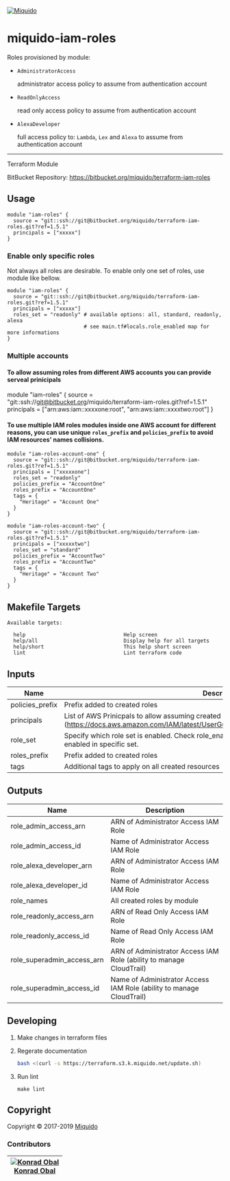 <!-- This file was automatically generated by the `build-harness`. Make all changes to `README.yaml` and run `make readme` to rebuild this file. -->
[![Miquido][logo]](https://www.miquido.com/)

# miquido-iam-roles
Roles provisioned by module:

- `AdministratorAccess`

    administrator access policy to assume from authentication account

- `ReadOnlyAccess`

    read only access policy to assume from authentication account

- `AlexaDeveloper`

    full access policy to: `Lambda`, `Lex` and `Alexa` to assume from authentication account
---
Terraform Module

BitBucket Repository: https://bitbucket.org/miquido/terraform-iam-roles
## Usage

```hcl
module "iam-roles" {
  source = "git::ssh://git@bitbucket.org/miquido/terraform-iam-roles.git?ref=1.5.1"
  principals = ["xxxxx"]
}
```

### Enable only specific roles

Not always all roles are desirable. To enable only one set of roles, use module like bellow.

```hcl
module "iam-roles" {
  source = "git::ssh://git@bitbucket.org/miquido/terraform-iam-roles.git?ref=1.5.1"
  principals = ["xxxxx"]
  roles_set = "readonly" # available options: all, standard, readonly, alexa
                         # see main.tf#locals.role_enabled map for more informations
}
```

### Multiple accounts

#### To allow assuming roles from different AWS accounts you can provide serveal prinicipals

module "iam-roles" {
  source = "git::ssh://git@bitbucket.org/miquido/terraform-iam-roles.git?ref=1.5.1"
  principals = ["arn:aws:iam::xxxxone:root", "arn:aws:iam::xxxxtwo:root"]
}

#### To use multiple IAM roles modules inside one AWS account for different reasons, you can use unique `roles_prefix` and `policies_prefix` to avoid IAM resources' names collisions.

```hcl
module "iam-roles-account-one" {
  source = "git::ssh://git@bitbucket.org/miquido/terraform-iam-roles.git?ref=1.5.1"
  principals = ["xxxxxone"]
  roles_set = "readonly"
  policies_prefix = "AccountOne"
  roles_prefix = "AccountOne"
  tags = {
    "Heritage" = "Account One"
  }
}

module "iam-roles-account-two" {
  source = "git::ssh://git@bitbucket.org/miquido/terraform-iam-roles.git?ref=1.5.1"
  principals = ["xxxxxtwo"]
  roles_set = "standard"
  policies_prefix = "AccountTwo"
  roles_prefix = "AccountTwo"
  tags = {
    "Heritage" = "Account Two"
  }
}
```
## Makefile Targets
```
Available targets:

  help                                Help screen
  help/all                            Display help for all targets
  help/short                          This help short screen
  lint                                Lint terraform code

```
## Inputs

| Name | Description | Type | Default | Required |
|------|-------------|:----:|:-----:|:-----:|
| policies_prefix | Prefix added to created roles | string | `` | no |
| principals | List of AWS Prinicpals to allow assuming created IAM roles (https://docs.aws.amazon.com/IAM/latest/UserGuide/reference_policies_elements_principal.html) | list(string) | - | yes |
| role_set | Specify which role set is enabled. Check role_enabled map for informations which roles are enabled in specific set. | string | `all` | no |
| roles_prefix | Prefix added to created roles | string | `` | no |
| tags | Additional tags to apply on all created resources | map(string) | `<map>` | no |

## Outputs

| Name | Description |
|------|-------------|
| role_admin_access_arn | ARN of Administrator Access IAM Role |
| role_admin_access_id | Name of Administrator Access IAM Role |
| role_alexa_developer_arn | ARN of Administrator Access IAM Role |
| role_alexa_developer_id | Name of Administrator Access IAM Role |
| role_names | All created roles by module |
| role_readonly_access_arn | ARN of Read Only Access IAM Role |
| role_readonly_access_id | Name of Read Only Access IAM Role |
| role_superadmin_access_arn | ARN of Administrator Access IAM Role (ability to manage CloudTrail) |
| role_superadmin_access_id | Name of Administrator Access IAM Role (ability to manage CloudTrail) |



## Developing

1. Make changes in terraform files

2. Regerate documentation

    ```bash
    bash <(curl -s https://terraform.s3.k.miquido.net/update.sh)
    ```

3. Run lint

    ```
    make lint
    ```

## Copyright

Copyright © 2017-2019 [Miquido](https://miquido.com)



### Contributors

|  [![Konrad Obal][k911_avatar]][k911_homepage]<br/>[Konrad Obal][k911_homepage] |
|---|

  [k911_homepage]: https://github.com/k911
  [k911_avatar]: https://github.com/k911.png?size=150



  [logo]: https://www.miquido.com/img/logos/logo__miquido.svg
  [website]: https://www.miquido.com/
  [github]: https://github.com/miquido
  [bitbucket]: https://bitbucket.org/miquido
